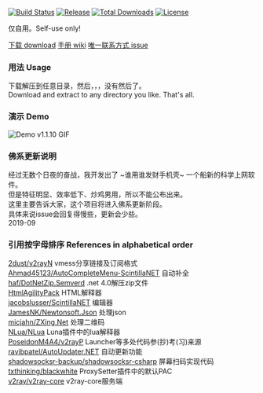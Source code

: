 [![Build Status][1]][2] [![Release][3]][4] [![Total Downloads][5]][6] [![License][7]][8]

[1]: https://dev.azure.com/adamsmith2019/V2RayGCon/_apis/build/status/Master?branchName=master "Build Status Badge"
[2]: https://dev.azure.com/adamsmith2019/V2RayGCon/_build/latest?definitionId=2&branchName=master "Azure Build Status"
[3]: https://img.shields.io/github/release/UudrSgMEZ/V2RayGCon.svg "Release Badge"
[4]: https://github.com/UudrSgMEZ/V2RayGCon/releases/latest "Releases"
[5]: https://img.shields.io/github/downloads/UudrSgMEZ/V2RayGCon/total.svg "Total Downloads Badge"
[6]: https://www.somsubhra.com/github-release-stats/?username=UudrSgMEZ&repository=V2RayGCon "Download Details"
[7]: https://img.shields.io/github/license/UudrSgMEZ/V2RayGCon.svg "Licence Badge"
[8]: https://github.com/UudrSgMEZ/V2RayGCon/blob/master/LICENSE "Licence"

仅自用。Self-use only!  

[下载 download](https://github.com/UudrSgMEZ/V2RayGCon/releases/latest) [手册 wiki](https://github.com/UudrSgMEZ/V2RayGCon/wiki) [唯一联系方式 issue](https://github.com/UudrSgMEZ/V2RayGCon/issues)  

### 用法 Usage
下载解压到任意目录，然后，，，没有然后了。  
Download and extract to any directory you like. That's all.  

### 演示 Demo
![Demo v1.1.10 GIF](https://github.com/UudrSgMEZ/V2RayGCon/raw/master/screenshot/demo1.1.10.gif)  

### 佛系更新说明
经过无数个日夜的奋战，我开发出了 ~谁用谁发财手机壳~ 一个船新的科学上网软件。  
但是特征明显、效率低下、炒鸡男用，所以不能公布出来。  
这里主要告诉大家，这个项目将进入佛系更新阶段。  
具体来说issue会回复得慢些，更新会少些。  
2019-09
  
### 引用按字母排序 References in alphabetical order  
[2dust/v2rayN](https://github.com/2dust/v2rayN) vmess分享链接及订阅格式  
[Ahmad45123/AutoCompleteMenu-ScintillaNET](https://github.com/Ahmad45123/AutoCompleteMenu-ScintillaNET) 自动补全  
[haf/DotNetZip.Semverd](https://github.com/haf/DotNetZip.Semverd) .net 4.0解压zip文件  
[HtmlAgilityPack](https://html-agility-pack.net/) HTML解释器  
[jacobslusser/ScintillaNET](https://github.com/jacobslusser/ScintillaNET) 编辑器  
[JamesNK/Newtonsoft.Json](https://github.com/JamesNK/Newtonsoft.Json) 处理json  
[micjahn/ZXing.Net](https://github.com/micjahn/ZXing.Net/) 处理二维码  
[NLua/NLua](https://github.com/NLua/NLua) Luna插件中的lua解释器  
[PoseidonM4A4/v2rayP](https://github.com/PoseidonM4A4/v2rayP) Launcher等多处代码参(抄)考(习)来源  
[ravibpatel/AutoUpdater.NET](https://github.com/ravibpatel/AutoUpdater.NET) 自动更新功能  
[shadowsocksr-backup/shadowsocksr-csharp](https://github.com/shadowsocksr-backup/shadowsocksr-csharp) 屏幕扫码实现代码  
[txthinking/blackwhite](https://github.com/txthinking/blackwhite) ProxySetter插件中的默认PAC  
[v2ray/v2ray-core](https://github.com/v2ray/v2ray-core) v2ray-core服务端  
